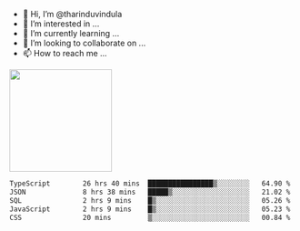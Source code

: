 - 👋 Hi, I’m @tharinduvindula
- 👀 I’m interested in ...
- 🌱 I’m currently learning ...
- 💞️ I’m looking to collaborate on ...
- 📫 How to reach me ...

<!---
tharinduvindula/tharinduvindula is a ✨ special ✨ repository because its `README.md` (this file) appears on your GitHub profile.
You can click the Preview link to take a look at your changes.
--->

<img height="180em" src="https://github-readme-stats.vercel.app/api?username=tharinduvindula&show_icons=true&hide_border=false&&count_private=true&include_all_commits=true" />


<!--START_SECTION:waka-->

```txt
TypeScript        26 hrs 40 mins  ████████████████▒░░░░░░░░   64.90 %
JSON              8 hrs 38 mins   █████▒░░░░░░░░░░░░░░░░░░░   21.02 %
SQL               2 hrs 9 mins    █▒░░░░░░░░░░░░░░░░░░░░░░░   05.26 %
JavaScript        2 hrs 9 mins    █▒░░░░░░░░░░░░░░░░░░░░░░░   05.23 %
CSS               20 mins         ▒░░░░░░░░░░░░░░░░░░░░░░░░   00.84 %
```

<!--END_SECTION:waka-->
